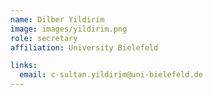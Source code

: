 ```yaml
---
name: Dilber Yildirim
image: images/yildirim.png
role: secretary
affiliation: University Bielefeld

links:
  email: c-sultan.yildirim@uni-bielefeld.de
---
```



